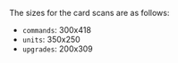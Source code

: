 The sizes for the card scans are as follows:

- `commands`: 300x418
- `units`: 350x250
- `upgrades`: 200x309

